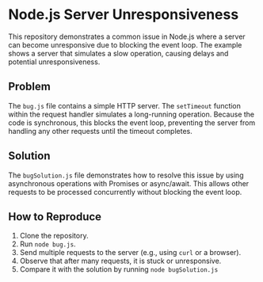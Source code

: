 # Node.js Server Unresponsiveness

This repository demonstrates a common issue in Node.js where a server can become unresponsive due to blocking the event loop.  The example shows a server that simulates a slow operation, causing delays and potential unresponsiveness.

## Problem

The `bug.js` file contains a simple HTTP server.  The `setTimeout` function within the request handler simulates a long-running operation.  Because the code is synchronous, this blocks the event loop, preventing the server from handling any other requests until the timeout completes.

## Solution

The `bugSolution.js` file demonstrates how to resolve this issue by using asynchronous operations with Promises or async/await.  This allows other requests to be processed concurrently without blocking the event loop.

## How to Reproduce

1. Clone the repository.
2. Run `node bug.js`.
3. Send multiple requests to the server (e.g., using `curl` or a browser).
4. Observe that after many requests, it is stuck or unresponsive.
5. Compare it with the solution by running `node bugSolution.js`

